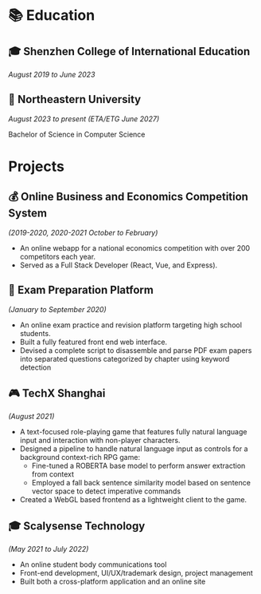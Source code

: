 # 📚 Education

## 🎓 Shenzhen College of International Education

*August 2019 to June 2023*

## 🏡 Northeastern University

*August 2023 to present (ETA/ETG June 2027)*

Bachelor of Science in Computer Science

# Projects

## 💰 Online Business and Economics Competition System

*(2019-2020, 2020-2021 October to February)*

- An online webapp for a national economics competition with over 200 competitors each year.
- Served as a Full Stack Developer (React, Vue, and Express).

## 📖 Exam Preparation Platform

*(January to September 2020)*

- An online exam practice and revision platform targeting high school students.
- Built a fully featured front end web interface.
- Devised a complete script to disassemble and parse PDF exam papers into separated questions categorized by chapter using keyword detection

## 🎮 TechX Shanghai

*(August 2021)*

- A text-focused role-playing game that features fully natural language input and interaction with non-player characters.
- Designed a pipeline to handle natural language input as controls for a background context-rich RPG game:
    - Fine-tuned a ROBERTA base model to perform answer extraction from context
    - Employed a fall back sentence similarity model based on sentence vector space to detect imperative commands
- Created a WebGL based frontend as a lightweight client to the game.

## 🎓 Scalysense Technology

*(May 2021 to July 2022)*

- An online student body communications tool
- Front-end development, UI/UX/trademark design, project management
- Built both a cross-platform application and an online site

